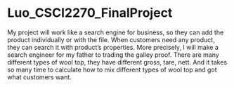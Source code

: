 # Luo_CSCI2270_FinalProject

  My project will work like a search engine for business, so they can add the product individually or with the file. When customers need any product, they can search it with product’s properties.  More precisely, I will make a search engineer for my father to trading the galley proof. There are many different types of wool top, they have different gross, tare, nett. And it takes so many time to calculate how to mix different types of wool top and got what customers want. 
